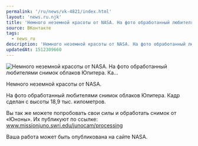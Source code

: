 ```yaml
---
permalink: '/ru/news/vk-4821/index.html'
layout: 'news.ru.njk'
title: 'Немного неземной красоты от NASA. На фото обработанный любителями снимок облаков Юпитера. Ка'
source: ВКонтакте
tags:
  - news_ru
description: 'Немного неземной красоты от NASA. На фото обработанный любителями снимок облаков Юпитера. Ка…'
updatedAt: 1512309660
---
```

![Немного неземной красоты от NASA. На фото обработанный любителями снимок облаков Юпитера. Ка…](https://sun9-9.userapi.com/impf/c824202/v824202619/44c8b/_yTJaUTcNeM.jpg?size=1041x884&quality=96&proxy=1&sign=4383b347798c4984a4a02f67fa488478&c_uniq_tag=At5w6A34T1kX-01FpZl_cMAQ7OHGNDHQ7XTXCCKy81Y&type=album)

Немного неземной красоты от NASA.

На фото обработанный любителями снимок облаков Юпитера. Кадр сделан с высоты 18,9 тыс. километров.

Вы так же можете попробовать свои силы и обработать снимок от «Юноны». Их публикуют по ссылке: www.missionjuno.swri.edu/junocam/processing

Ваша работа может быть опубликована на сайте NASA.
